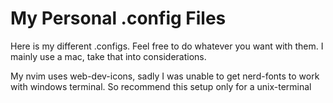 # My Personal .config Files

Here is my different .configs. Feel free to do whatever you want with them. 
I mainly use a mac, take that into considerations. 

My nvim uses web-dev-icons, sadly I was unable to get nerd-fonts to work 
with windows terminal. So recommend this setup only for a unix-terminal

